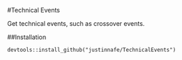 #Technical Events

Get technical events, such as crossover events.

##Installation

    devtools::install_github("justinnafe/TechnicalEvents")
